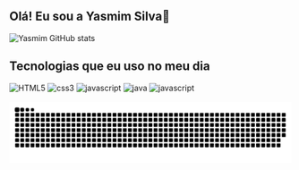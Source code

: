 ## Olá! Eu sou a Yasmim Silva👋

![Yasmim GitHub stats](https://github-readme-stats.vercel.app/api?username=ysilvv&show_icons=true&theme=radical)

## Tecnologias que eu uso no meu dia

<div style="display: inline_block">
  <img aling="center" alt="HTML5" src="https://img.shields.io/badge/HTML5-E34F26?style=for-the-badge&logo=html5&logoColor=white"/>
  <img aling="center" alt="css3" src="https://img.shields.io/badge/CSS3-1572B6?style=for-the-badge&logo=css3&logoColor=white"/>
  <img aling="center" alt="javascript" src="https://img.shields.io/badge/JavaScript-323330?style=for-the-badge&logo=javascript&logoColor=F7DF1E"/>
  <img aling="center" alt="java" src="https://img.shields.io/badge/Java-ED8B00?style=for-the-badge&logo=openjdk&logoColor=white"/>
  <img aling="center" alt="javascript" src="https://img.shields.io/badge/Node.js-43853D?style=for-the-badge&logo=node.js&logoColor=white"/>
</div>  <br>

<picture>
  <source media="(prefers-color-scheme: dark)" srcset="https://raw.githubusercontent.com/ysilvv/ysilvv/output/github-contribution-grid-snake-dark.svg">
  <source media="(prefers-color-scheme: light)" srcset="https://raw.githubusercontent.com/ysilvv/ysilvv/output/github-contribution-grid-snake.svg">
  <img alt="github contribution grid snake animation" src="https://raw.githubusercontent.com/ysilvv/ysilvv/output/github-contribution-grid-snake.svg">
</picture>
